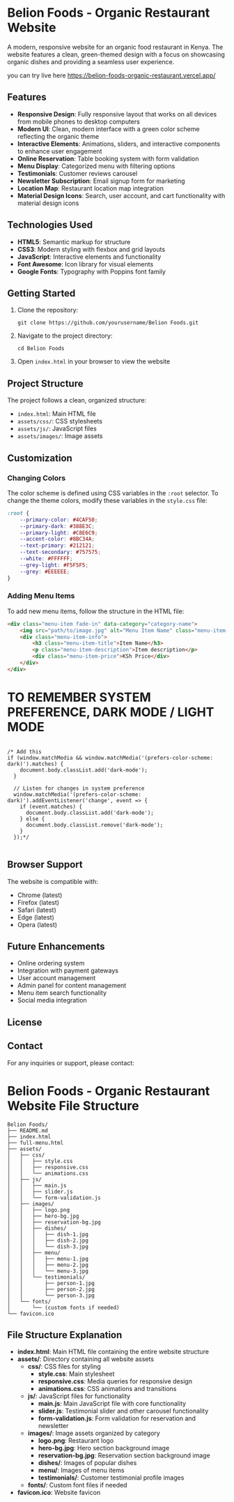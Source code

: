 # Belion Foods - Organic Restaurant Website

A modern, responsive website for an organic food restaurant in Kenya. 
The website features a clean, green-themed design with a focus on showcasing organic dishes and providing a seamless user experience.

you can try live here 
https://belion-foods-organic-restaurant.vercel.app/

## Features

- **Responsive Design**: Fully responsive layout that works on all devices from mobile phones to desktop computers
- **Modern UI**: Clean, modern interface with a green color scheme reflecting the organic theme
- **Interactive Elements**: Animations, sliders, and interactive components to enhance user engagement
- **Online Reservation**: Table booking system with form validation
- **Menu Display**: Categorized menu with filtering options
- **Testimonials**: Customer reviews carousel
- **Newsletter Subscription**: Email signup form for marketing
- **Location Map**: Restaurant location map integration
- **Material Design Icons**: Search, user account, and cart functionality with material design icons

## Technologies Used

- **HTML5**: Semantic markup for structure
- **CSS3**: Modern styling with flexbox and grid layouts
- **JavaScript**: Interactive elements and functionality
- **Font Awesome**: Icon library for visual elements
- **Google Fonts**: Typography with Poppins font family

## Getting Started

1. Clone the repository:
   ```
   git clone https://github.com/yourusername/Belion Foods.git
   ```

2. Navigate to the project directory:
   ```
   cd Belion Foods
   ```

3. Open `index.html` in your browser to view the website

## Project Structure

The project follows a clean, organized structure:

- `index.html`: Main HTML file
- `assets/css/`: CSS stylesheets
- `assets/js/`: JavaScript files
- `assets/images/`: Image assets

## Customization

### Changing Colors

The color scheme is defined using CSS variables in the `:root` selector. To change the theme colors, modify these variables in the `style.css` file:

```css
:root {
    --primary-color: #4CAF50;
    --primary-dark: #388E3C;
    --primary-light: #C8E6C9;
    --accent-color: #8BC34A;
    --text-primary: #212121;
    --text-secondary: #757575;
    --white: #FFFFFF;
    --grey-light: #F5F5F5;
    --grey: #EEEEEE;
}
```

### Adding Menu Items

To add new menu items, follow the structure in the HTML file:

```html
<div class="menu-item fade-in" data-category="category-name">
    <img src="path/to/image.jpg" alt="Menu Item Name" class="menu-item-img">
    <div class="menu-item-info">
        <h3 class="menu-item-title">Item Name</h3>
        <p class="menu-item-description">Item description</p>
        <div class="menu-item-price">KSh Price</div>
    </div>
</div>
```


# TO REMEMBER SYSTEM PREFERENCE, DARK MODE / LIGHT MODE 

```JS

/* Add this 
if (window.matchMedia && window.matchMedia('(prefers-color-scheme: dark)').matches) {
    document.body.classList.add('dark-mode');
  }
  
  // Listen for changes in system preference
  window.matchMedia('(prefers-color-scheme: dark)').addEventListener('change', event => {
    if (event.matches) {
      document.body.classList.add('dark-mode');
    } else {
      document.body.classList.remove('dark-mode');
    }
  });*/


  ```


## Browser Support

The website is compatible with:
- Chrome (latest)
- Firefox (latest)
- Safari (latest)
- Edge (latest)
- Opera (latest)

## Future Enhancements

- Online ordering system
- Integration with payment gateways
- User account management
- Admin panel for content management
- Menu item search functionality
- Social media integration

## License


## Contact

For any inquiries or support, please contact:




# Belion Foods - Organic Restaurant Website File Structure

```
Belion Foods/
├── README.md
├── index.html
├── full-menu.html
├── assets/
│   ├── css/
│   │   ├── style.css
│   │   ├── responsive.css
│   │   └── animations.css
│   ├── js/
│   │   ├── main.js
│   │   ├── slider.js
│   │   └── form-validation.js
│   ├── images/
│   │   ├── logo.png
│   │   ├── hero-bg.jpg
│   │   ├── reservation-bg.jpg
│   │   ├── dishes/
│   │   │   ├── dish-1.jpg
│   │   │   ├── dish-2.jpg
│   │   │   └── dish-3.jpg
│   │   ├── menu/
│   │   │   ├── menu-1.jpg
│   │   │   ├── menu-2.jpg
│   │   │   └── menu-3.jpg
│   │   └── testimonials/
│   │       ├── person-1.jpg
│   │       ├── person-2.jpg
│   │       └── person-3.jpg
│   └── fonts/
│       └── (custom fonts if needed)
└── favicon.ico
```

## File Structure Explanation

- **index.html**: Main HTML file containing the entire website structure
- **assets/**: Directory containing all website assets
  - **css/**: CSS files for styling
    - **style.css**: Main stylesheet
    - **responsive.css**: Media queries for responsive design
    - **animations.css**: CSS animations and transitions
  - **js/**: JavaScript files for functionality
    - **main.js**: Main JavaScript file with core functionality
    - **slider.js**: Testimonial slider and other carousel functionality
    - **form-validation.js**: Form validation for reservation and newsletter
  - **images/**: Image assets organized by category
    - **logo.png**: Restaurant logo
    - **hero-bg.jpg**: Hero section background image
    - **reservation-bg.jpg**: Reservation section background image
    - **dishes/**: Images of popular dishes
    - **menu/**: Images of menu items
    - **testimonials/**: Customer testimonial profile images
  - **fonts/**: Custom font files if needed
- **favicon.ico**: Website favicon
